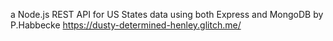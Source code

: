 a Node.js REST API for US States data using both Express and MongoDB by P.Habbecke
https://dusty-determined-henley.glitch.me/

